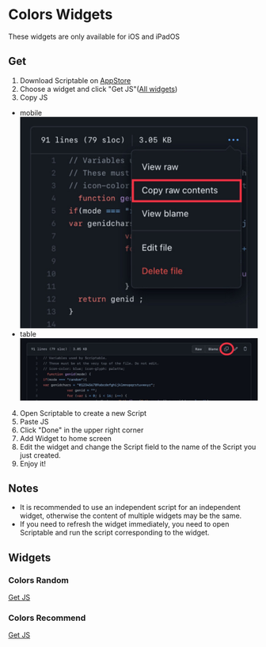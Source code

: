 # Colors Widgets
These widgets are only available for iOS and iPadOS
## Get
1. Download Scriptable on [AppStore](https://apps.apple.com/tw/app/scriptable/id1405459188)
2. Choose a widget and click "Get JS"([All widgets](https://github.com/EricHsia7/colors/blob/main/widgets/widgets.md#widgets))
3. Copy JS
* mobile ![mobile](https://raw.githubusercontent.com/EricHsia7/colors/main/widgets/img/mobile.jpeg)
* table ![table](https://raw.githubusercontent.com/EricHsia7/colors/main/widgets/img/table.jpeg)
4. Open Scriptable to create a new Script
5. Paste JS
6. Click "Done" in the upper right corner
8. Add Widget to home screen
9. Edit the widget and change the Script field to the name of the Script you just created.
10. Enjoy it!
## Notes
* It is recommended to use an independent script for an independent widget, otherwise the content of multiple widgets may be the same.
* If you need to refresh the widget immediately, you need to open Scriptable and run the script corresponding to the widget.
## Widgets
### Colors Random
[Get JS](https://github.com/EricHsia7/colors/blob/main/widgets/js/colors_random.js)
### Colors Recommend
[Get JS](https://github.com/EricHsia7/colors/blob/main/widgets/js/colors_recommend.js)
